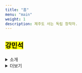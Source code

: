 ```yaml
---
title: "홈"
menu: "main"
weight: 1
description: 제주도 사는 독립 창작자.
---
```


<style>
img {
max-width: 200px;
margin: 0;
}

nav {
  margin-bottom: 1em;
}

li {
  list-style: none;
}
</style>

<h2>

<mark>강민석</mark>

</h2>

<details>
<summary>소개</summary>

[작은배](https://jagunbae.com) 강단, [강소팟](https://podcast.jagunbae.com) 진행/편집자, 사워도우 제빵사, 아마추어 개발자, 진 메이커, 피자 사냥꾼, (전) 샌드위치 가게 사장, 폴더폰 사용자, 권위 혐오자, VTSAX 투자자, 구제와 헌책 소비자, 에어로프레스 바리스타, 중국·미국 유학생, 문학 전공자, [고양이](https://bear-images.sfo2.cdn.digitaloceanspaces.com/kang-1681915660-0.webp) 집사, [고은비](https://eunbiko.com)의 남편.

제주에 사는 중. [이렇게](https://bear-images.sfo2.cdn.digitaloceanspaces.com/kangko/img_2239-2.webp) 생겼다. 지금 [이렇게](https://kangminsuk.com/ko/now/) 살고 있다.
</details>

<details>
<summary>더보기</summary>

  <li><a href="https://letterbird.co/kang">이메일</a>은 이틀 안에 답장합니다</li>
  <li><a href="https://kangminsuk.com/blog/index.xml">RSS(English)</a> 혹은 <a href="https://kangminsuk.com/ko/blog/index.xml">RSS(한국어)</a>로 구독할 수 있습니다</li>
  <li><a href="https://kangminsuk.com/my-apps/">웹사이트 & 앱</a>도 만듭니다</li>
  <li><a href="https://ko-fi.com/kangminsuk">Ko-fi에서 커피 한 잔 사줄 수 있습니다</a></li>
  <li>이 웹사이트의 소스 코드는 <a href="https://github.com/kangminsukdotcom/blog">GitHub</a>에 있습니다</li>
  <li><em>이 웹사이트는 <a href="https://kangminsuk.com/keyboard-navigation/">키보드 단축기</a>를 지원합니다.</em></li>
</details>